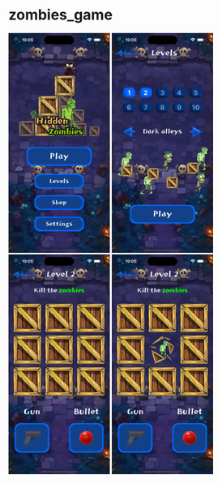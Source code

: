 # zombies_game

<img src="screen1.png" alt="screen1" width="200"/>
<img src="screen2.png" alt="screen2" width="200"/>
<img src="screen3.png" alt="screen3" width="200"/>
<img src="screen4.png" alt="screen4" width="200"/>


